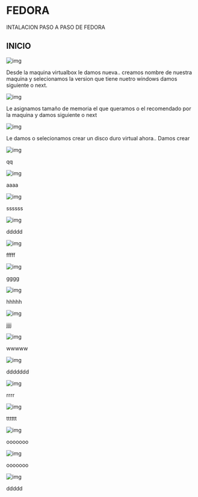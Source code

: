 # FEDORA
INTALACION PASO A PASO DE FEDORA

## INICIO 
![img](imagen_fedora/imag1.1.jpeg)

Desde la maquina virtualbox le damos nueva.. 
creamos nombre de nuestra maquina 
y selecionamos la version que tiene nuetro windows 
damos siguiente o next.

![img](imagen_fedora/imag2.jpeg)

Le asignamos tamaño de memoria el que queramos o el recomendado por la maquina
y damos siguiente o next

![img](imagen_fedora/imag3.jpeg)

Le damos o selecionamos crear un disco duro virtual ahora.. Damos crear

![img](imagen_fedora/imag4.jpeg)

qq

![img](imagen_fedora/imag5.jpeg)

aaaa

![img](imagen_fedora/imag6.jpeg)

ssssss

![img](imagen_fedora/imag7.jpeg)

ddddd

![img](imagen_fedora/imag8.jpeg)

fffff

![img](imagen_fedora/imag9.jpeg)

gggg

![img](imagen_fedora/imag9.1.jpeg)

hhhhh

![img](imagen_fedora/imag9.2.jpeg)

jjjj

![img](imagen_fedora/imag9.3.jpeg)

wwwww

![img](imagen_fedora/imag9.4.jpeg)

ddddddd

![img](imagen_fedora/imag9.5.jpeg)

rrrr

![img](imagen_fedora/imag9.6.jpeg)

tttttt

![img](imagen_fedora/imag9.7.jpeg)

ooooooo

![img](imagen_fedora/imag9.8.jpeg)

ooooooo

![img](imagen_fedora/imag10.jpeg)

ddddd